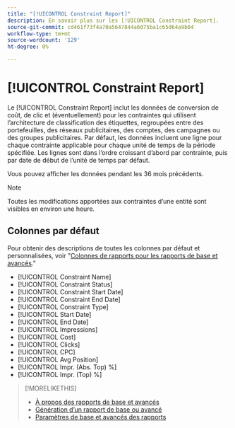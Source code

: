 ```yaml
---
title: "[!UICONTROL Constraint Report]"
description: En savoir plus sur les [!UICONTROL Constraint Report].
source-git-commit: cd461f73f4a70a5647844a6075ba1c65d64a9b04
workflow-type: tm+mt
source-wordcount: '129'
ht-degree: 0%

---
```


# [!UICONTROL Constraint Report]

Le [!UICONTROL Constraint Report] inclut les données de conversion de coût, de clic et (éventuellement) pour les contraintes qui utilisent l’architecture de classification des étiquettes, regroupées entre des portefeuilles, des réseaux publicitaires, des comptes, des campagnes ou des groupes publicitaires. Par défaut, les données incluent une ligne pour chaque contrainte applicable pour chaque unité de temps de la période spécifiée. Les lignes sont dans l’ordre croissant d’abord par contrainte, puis par date de début de l’unité de temps par défaut.

Vous pouvez afficher les données pendant les 36 mois précédents.

>[!NOTE]
>
>Toutes les modifications apportées aux contraintes d’une entité sont visibles en environ une heure.

## Colonnes par défaut

Pour obtenir des descriptions de toutes les colonnes par défaut et personnalisées, voir &quot;[Colonnes de rapports pour les rapports de base et avancés](basic-advanced-report-columns.md).&quot;

* [!UICONTROL Constraint Name]
* [!UICONTROL Constraint Status]
* [!UICONTROL Constraint Start Date]
* [!UICONTROL Constraint End Date]
* [!UICONTROL Constraint Type]
* [!UICONTROL Start Date]
* [!UICONTROL End Date]
* [!UICONTROL Impressions]
* [!UICONTROL Cost]
* [!UICONTROL Clicks]
* [!UICONTROL CPC]
* [!UICONTROL Avg Position]
* [!UICONTROL Impr. (Abs. Top) %]
* [!UICONTROL Impr. (Top) %]

>[!MORELIKETHIS]
>
>* [À propos des rapports de base et avancés](basic-advanced-report-about.md)
>* [Génération d’un rapport de base ou avancé](basic-advanced-report-generate.md)
>* [Paramètres de base et avancés des rapports](basic-advanced-report-settings.md)

